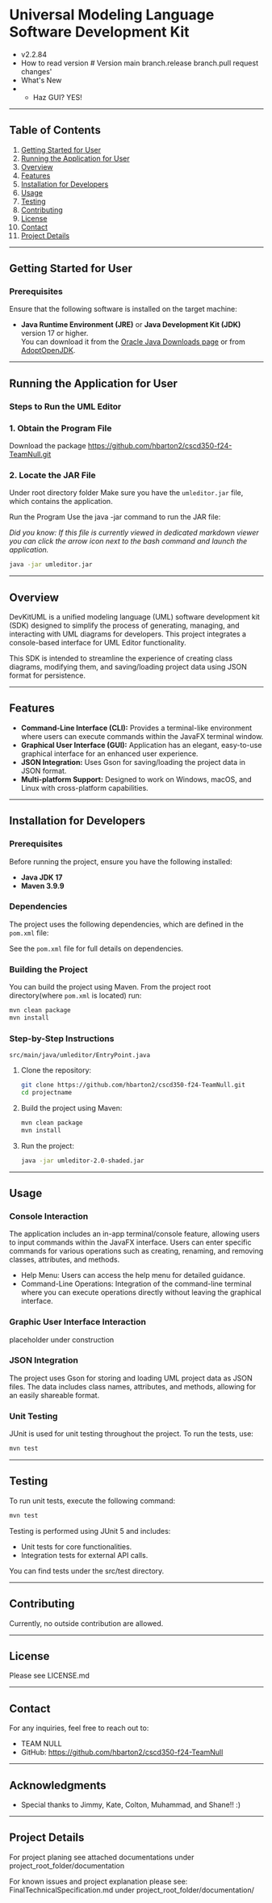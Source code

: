 # Universal Modeling Language Software Development Kit

* v2.2.84
* How to read version # Version main branch.release branch.pull request changes'
* What's New
* - Haz GUI? YES!

---

## Table of Contents

1. [Getting Started for User](#getting-started-for-User)
2. [Running the Application for User](#running-the-application-for-User)
3. [Overview](#overview)
4. [Features](#features)
5. [Installation for Developers](#installation-for-Developers)
6. [Usage](#usage)
7. [Testing](#testing)
8. [Contributing](#contributing)
9. [License](#license)
10. [Contact](#contact)
11. [Project Details](#Project-Details)
---
## Getting Started for User

### Prerequisites

Ensure that the following software is installed on the target machine:

- **Java Runtime Environment (JRE)** or **Java Development Kit (JDK)** version 17 or higher.  
  You can download it from the [Oracle Java Downloads page](https://www.oracle.com/java/technologies/javase-downloads.html) or from [AdoptOpenJDK](https://adoptopenjdk.net/).

---

## Running the Application for User

### Steps to Run the UML Editor

### 1. Obtain the Program File
Download the package https://github.com/hbarton2/cscd350-f24-TeamNull.git

### 2. Locate the JAR File
Under root directory folder <folder name>
Make sure you have the `umleditor.jar` file, which contains the application.

Run the Program
Use the java -jar command to run the JAR file:

*Did you know: If this file is currently viewed in dedicated markdown viewer you can click the arrow icon next to the bash command and launch the application.*

```bash
java -jar umleditor.jar
```

---

## Overview

DevKitUML is a unified modeling language (UML) software development kit (SDK) designed to simplify the process of generating, managing, and interacting with UML diagrams for developers. This project integrates a console-based interface for UML Editor functionality.

This SDK is intended to streamline the experience of creating class diagrams, modifying them, and saving/loading project data using JSON format for persistence.

---

## Features

- **Command-Line Interface (CLI):** Provides a terminal-like environment where users can execute commands within the JavaFX terminal window.
- **Graphical User Interface (GUI):** Application has an elegant, easy-to-use graphical interface for an enhanced user experience.
- **JSON Integration:** Uses Gson for saving/loading the project data in JSON format.
- **Multi-platform Support:** Designed to work on Windows, macOS, and Linux with cross-platform capabilities.

---

## Installation for Developers

### Prerequisites

Before running the project, ensure you have the following installed:

- **Java JDK 17**
- **Maven 3.9.9**

### Dependencies

The project uses the following dependencies, which are defined in the `pom.xml` file:


See the `pom.xml` file for full details on dependencies.

### Building the Project

You can build the project using Maven. From the project root directory(where `pom.xml` is located)
run:

```bash
mvn clean package
mvn install
```

### Step-by-Step Instructions

```angular2html
src/main/java/umleditor/EntryPoint.java
```

1. Clone the repository:
   ```bash
   git clone https://github.com/hbarton2/cscd350-f24-TeamNull.git
   cd projectname
   ```
   
2. Build the project using Maven:
   ```bash
   mvn clean package
   mvn install
    ```   

3. Run the project:
   ```bash
   java -jar umleditor-2.0-shaded.jar
   ``` 
---

## Usage
### Console Interaction 
The application includes an in-app terminal/console feature, allowing users to input commands within the JavaFX interface. Users can enter specific commands for various operations such as creating, renaming, and removing classes, attributes, and methods.

- Help Menu: Users can access the help menu for detailed guidance.
- Command-Line Operations: Integration of the command-line terminal where you can execute operations directly without leaving the graphical interface.

### Graphic User Interface Interaction

placeholder under construction

### JSON Integration
The project uses Gson for storing and loading UML project data as JSON files. The data includes class names, attributes, and methods, allowing for an easily shareable format.

### Unit Testing
JUnit is used for unit testing throughout the project. To run the tests, use:

```bash
mvn test
```
---

## Testing
To run unit tests, execute the following command:
```bash
mvn test
```
Testing is performed using JUnit 5 and includes:
- Unit tests for core functionalities.
- Integration tests for external API calls.

You can find tests under the src/test directory.

---

## Contributing

Currently, no outside contribution are allowed.

---

## License
Please see LICENSE.md

---

## Contact

For any inquiries, feel free to reach out to:

- TEAM NULL 
- GitHub: https://github.com/hbarton2/cscd350-f24-TeamNull

---

## Acknowledgments
- Special thanks to Jimmy, Kate, Colton, Muhammad, and Shane!! :)

---

## Project Details

For project planing see attached documentations under project_root_folder/documentation 

For known issues and project explanation please see: FinalTechnicalSpecification.md under project_root_folder/documentation/